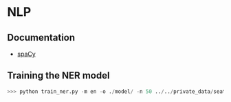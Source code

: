 # NLP

## Documentation

* [spaCy](https://spacy.io/usage/training#example-train-ner)

## Training the NER model

```python
>>> python train_ner.py -m en -o ./model/ -n 50 ../../private_data/seattle/json/arch_firms.json
```